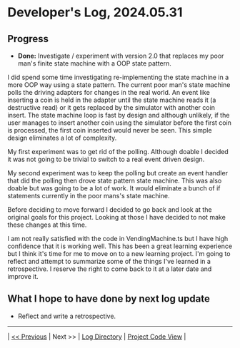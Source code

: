 # Developer's Log, 2024.05.31

## Progress

* __Done:__ Investigate / experiment with version 2.0 that replaces my poor man's finite state machine with a OOP state pattern.

I did spend some time investigating re-implementing the state machine in a more OOP way using a state pattern. The current poor man's state machine polls the driving adapters for changes in the real world. An event like inserting a coin is held in the adapter until the state machine reads it (a destructive read) or it gets replaced by the simulator with another coin insert. The state machine loop is fast by design and although unlikely, if the user manages to insert another coin using the simulator before the first coin is processed, the first coin inserted would never be seen. This simple design eliminates a lot of complexity.

My first experiment was to get rid of the polling. Although doable I decided it was not going to be trivial to switch to a real event driven design.

My second experiment was to keep the polling but create an event handler that did the polling then drove state pattern state machine. This was also doable but was going to be a lot of work. It would eliminate a bunch of if statements currently in the poor mans's state machine.

Before deciding to move forward I decided to go back and look at the original goals for this project. Looking at those I have decided to not make these changes at this time.

I am not really satisfied with the code in VendingMachine.ts but I have high confidence that it is working well. This has been a great learning experience but I think it's time for me to move on to a new learning project. I'm going to reflect and attempt to summarize some of the things I've learned in a retrospective. I reserve the right to come back to it at a later date and improve it.

## What I hope to have done by next log update

* Reflect and write a retrospective.

---
| [<< Previous](https://woodyb.github.io/vending-machine-project/design/developers-log/2024.05.22)
| Next >>
| [Log Directory](https://woodyb.github.io/vending-machine-project/design/developers-log/Directory-Of-Developers-Logs)
| [Project Code View](https://github.com/WoodyB/vending-machine-project) |
